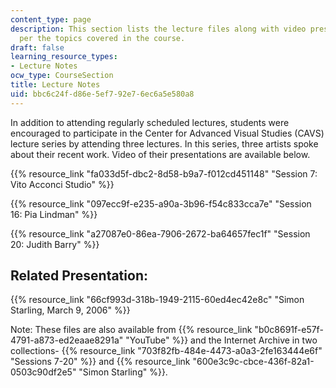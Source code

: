 ```yaml
---
content_type: page
description: This section lists the lecture files along with video presentations as
  per the topics covered in the course.
draft: false
learning_resource_types:
- Lecture Notes
ocw_type: CourseSection
title: Lecture Notes
uid: bbc6c24f-d86e-5ef7-92e7-6ec6a5e580a8
---
```

In addition to attending regularly scheduled lectures, students were encouraged to participate in the Center for Advanced Visual Studies (CAVS) lecture series by attending three lectures. In this series, three artists spoke about their recent work. Video of their presentations are available below.

{{% resource_link "fa033d5f-dbc2-8d58-b9a7-f012cd451148" "Session 7: Vito Acconci Studio" %}}

{{% resource_link "097ecc9f-e235-a90a-3b96-f54c833cca7e" "Session 16: Pia Lindman" %}}

{{% resource_link "a27087e0-86ea-7906-2672-ba64657fec1f" "Session 20: Judith Barry" %}}

## Related Presentation:

{{% resource_link "66cf993d-318b-1949-2115-60ed4ec42e8c" "Simon Starling, March 9, 2006" %}}

Note: These files are also available from {{% resource_link "b0c8691f-e57f-4791-a873-ed2eaae8291a" "YouTube" %}} and the Internet Archive in two collections- {{% resource_link "703f82fb-484e-4473-a0a3-2fe163444e6f" "Sessions 7-20" %}} and {{% resource_link "600e3c9c-cbce-436f-82a1-0503c90df2e5" "Simon Starling" %}}.